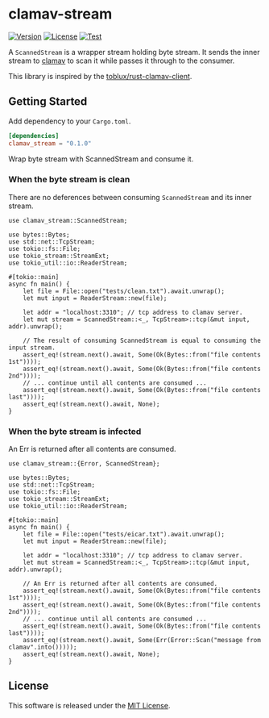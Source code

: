 # clamav-stream

[![Version](https://img.shields.io/crates/v/clamav-stream)](https://crates.io/crates/clamav-stream)
[![License](https://img.shields.io/crates/l/clamav-stream)](LICENSE)
[![Test](https://img.shields.io/github/actions/workflow/status/kaicoh/clamav-stream/test.yml)](https://github.com/kaicoh/clamav-stream/actions/workflows/test.yml)

A `ScannedStream` is a wrapper stream holding byte stream. It sends the inner stream to [clamav](https://www.clamav.net/) to scan it while passes it through to the consumer.

This library is inspired by the [toblux/rust-clamav-client](https://github.com/toblux/rust-clamav-client).

## Getting Started

Add dependency to your `Cargo.toml`.

```toml
[dependencies]
clamav_stream = "0.1.0"
```

Wrap byte stream with ScannedStream and consume it.

### When the byte stream is clean

There are no deferences between consuming `ScannedStream` and its inner stream.

```rust,no_run
use clamav_stream::ScannedStream;

use bytes::Bytes;
use std::net::TcpStream;
use tokio::fs::File;
use tokio_stream::StreamExt;
use tokio_util::io::ReaderStream;

#[tokio::main]
async fn main() {
    let file = File::open("tests/clean.txt").await.unwrap();
    let mut input = ReaderStream::new(file);

    let addr = "localhost:3310"; // tcp address to clamav server.
    let mut stream = ScannedStream::<_, TcpStream>::tcp(&mut input, addr).unwrap();

    // The result of consuming ScannedStream is equal to consuming the input stream.
    assert_eq!(stream.next().await, Some(Ok(Bytes::from("file contents 1st"))));
    assert_eq!(stream.next().await, Some(Ok(Bytes::from("file contents 2nd"))));
    // ... continue until all contents are consumed ...
    assert_eq!(stream.next().await, Some(Ok(Bytes::from("file contents last"))));
    assert_eq!(stream.next().await, None);
}
```

### When the byte stream is infected

An Err is returned after all contents are consumed.

```rust,no_run
use clamav_stream::{Error, ScannedStream};

use bytes::Bytes;
use std::net::TcpStream;
use tokio::fs::File;
use tokio_stream::StreamExt;
use tokio_util::io::ReaderStream;

#[tokio::main]
async fn main() {
    let file = File::open("tests/eicar.txt").await.unwrap();
    let mut input = ReaderStream::new(file);

    let addr = "localhost:3310"; // tcp address to clamav server.
    let mut stream = ScannedStream::<_, TcpStream>::tcp(&mut input, addr).unwrap();

    // An Err is returned after all contents are consumed.
    assert_eq!(stream.next().await, Some(Ok(Bytes::from("file contents 1st"))));
    assert_eq!(stream.next().await, Some(Ok(Bytes::from("file contents 2nd"))));
    // ... continue until all contents are consumed ...
    assert_eq!(stream.next().await, Some(Ok(Bytes::from("file contents last"))));
    assert_eq!(stream.next().await, Some(Err(Error::Scan("message from clamav".into()))));
    assert_eq!(stream.next().await, None);
}
```

## License

This software is released under the [MIT License](LICENSE).
